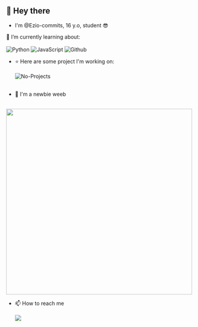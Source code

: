 ## 👋 Hey there

- I'm @Ezio-commits, 16 y.o, student :sunglasses:

:closed_book: I’m currently learning about:
<br><br>
![Python](https://img.shields.io/badge/python-%230175C2.svg?style=for-the-badge&logo=python&logoColor=white)
![JavaScript](https://img.shields.io/badge/javascript-black.svg?style=for-the-badge&logo=javascript&logoColor=%23F7DF1E)
![Github](https://img.shields.io/badge/github-black.svg?style=for-the-badge&logo=github&logoColor=white)

- :star: Here are some project I'm working on:
<br><br>
![No-Projects](https://img.shields.io/badge/none-black.svg?style=for-the-badge&logo=none&logoColor=white)
<br><br>

- :tokyo_tower: I'm a newbie weeb
<br>

<img src="https://te.legra.ph/file/d56efca8d167d1dc3dbf1.jpg" width=500>

- 📫 How to reach me
<br><br> 
[<img src="https://img.shields.io/badge/Telegram-%40Ezio-28a8ea">](https://t.me/skrrthoes)

<!--- edit the contact and anilist info later --->



<!---
Ezio-commits/Ezio-commits is a ✨ special ✨ repository because its `README.md` (this file) appears on your GitHub profile.
You can click the Preview link to take a look at your changes.
--->
